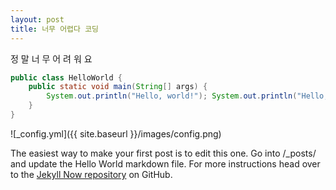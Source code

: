 ```yaml
---
layout: post
title: 너무 어렵다 코딩
---
```


정
말
너
무
어
려
워
요

```java
public class HelloWorld {
    public static void main(String[] args) {
        System.out.println("Hello, world!"); System.out.println("Hello, world!"); System.out.println("Hello, world!");
    }
}
```

![_config.yml]({{ site.baseurl }}/images/config.png)

The easiest way to make your first post is to edit this one. Go into /\_posts/ and update the Hello World markdown file. For more instructions head over to the [Jekyll Now repository](https://github.com/barryclark/jekyll-now) on GitHub.

